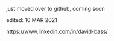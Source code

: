 just moved over to github, coming soon 

edited: 10 MAR 2021

https://www.linkedin.com/in/david-bass/

